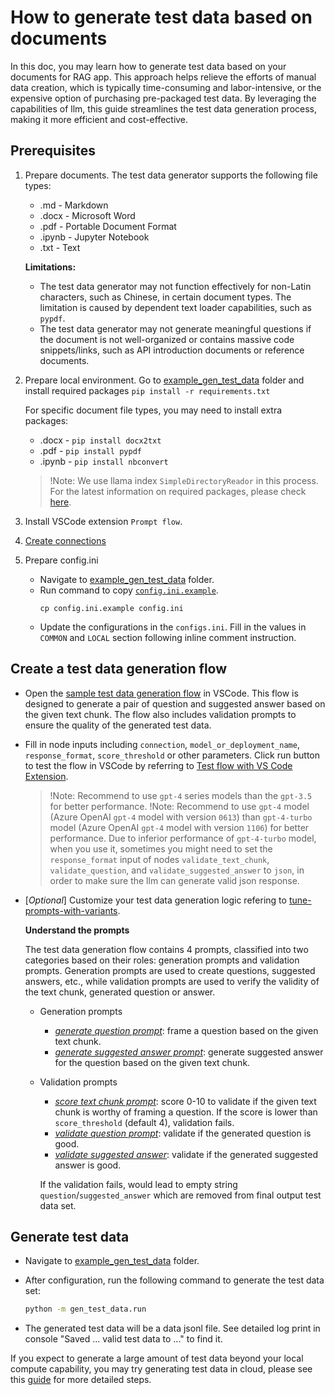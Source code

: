 # How to generate test data based on documents
In this doc, you may learn how to generate test data based on your documents for RAG app.
This approach helps relieve the efforts of manual data creation, which is typically time-consuming and labor-intensive, or the expensive option of purchasing pre-packaged test data.
By leveraging the capabilities of llm, this guide streamlines the test data generation process, making it more efficient and cost-effective.


## Prerequisites

1. Prepare documents. The test data generator supports the following file types:
    - .md - Markdown
    - .docx - Microsoft Word
    - .pdf - Portable Document Format
    - .ipynb - Jupyter Notebook
    - .txt - Text

    **Limitations:**

    - The test data generator may not function effectively for non-Latin characters, such as Chinese, in certain document types. The limitation is caused by dependent text loader capabilities, such as `pypdf`.
    - The test data generator may not generate meaningful questions if the document is not well-organized or contains massive code snippets/links, such as API introduction documents or reference documents.

2. Prepare local environment. Go to [example_gen_test_data](../../examples/gen_test_data) folder and install required packages `pip install -r requirements.txt`
  
    For specific document file types, you may need to install extra packages:
      - .docx - `pip install docx2txt`
      - .pdf - `pip install pypdf`
      - .ipynb - `pip install nbconvert`
      > !Note: We use llama index `SimpleDirectoryReador` in this process. For the latest information on required packages, please check [here](https://docs.llamaindex.ai/en/stable/examples/data_connectors/simple_directory_reader.html).

3. Install VSCode extension `Prompt flow`.

4. [Create connections](https://microsoft.github.io/promptflow/how-to-guides/manage-connections.html#create-a-connection)

5. Prepare config.ini
    - Navigate to [example_gen_test_data](../../examples/gen_test_data) folder.
    - Run command to copy [`config.ini.example`](../../examples/gen_test_data/config.ini.example).
        ```
        cp config.ini.example config.ini
        ```
    - Update the configurations in the `configs.ini`. Fill in the values in `COMMON` and `LOCAL` section following inline comment instruction.


## Create a test data generation flow
  - Open the [sample test data generation flow](../../examples/gen_test_data/gen_test_data/generate_test_data_flow/) in VSCode. This flow is designed to generate a pair of question and suggested answer based on the given text chunk. The flow also includes validation prompts to ensure the quality of the generated test data.
  - Fill in node inputs including `connection`, `model_or_deployment_name`, `response_format`, `score_threshold` or other parameters. Click run button to test the flow in VSCode by referring to [Test flow with VS Code Extension](https://microsoft.github.io/promptflow/how-to-guides/init-and-test-a-flow.html#visual-editor-on-the-vs-code-for-prompt-flow).

    > !Note: Recommend to use `gpt-4` series models than the `gpt-3.5` for better performance.
    > !Note: Recommend to use `gpt-4` model (Azure OpenAI `gpt-4` model with version `0613`) than `gpt-4-turbo` model (Azure OpenAI `gpt-4` model with version `1106`) for better performance. Due to inferior performance of `gpt-4-turbo` model, when you use it, sometimes you might need to set the `response_format` input of nodes `validate_text_chunk`, `validate_question`, and `validate_suggested_answer` to `json`, in order to make sure the llm can generate valid json response.

  - [*Optional*] Customize your test data generation logic refering to [tune-prompts-with-variants](https://microsoft.github.io/promptflow/how-to-guides/tune-prompts-with-variants.html). 

    **Understand the prompts**
    
    The test data generation flow contains 4 prompts, classified into two categories based on their roles: generation prompts and validation prompts. Generation prompts are used to create questions, suggested answers, etc., while validation prompts are used to verify the validity of the text chunk, generated question or answer.
    - Generation prompts
      - [*generate question prompt*](../../examples/gen_test_data/gen_test_data/generate_test_data_flow/generate_question_prompt.jinja2): frame a question based on the given text chunk.
      - [*generate suggested answer prompt*](../../examples/gen_test_data/gen_test_data/generate_test_data_flow/generate_suggested_answer_prompt.jinja2): generate suggested answer for the question based on the given text chunk.
    - Validation prompts
      - [*score text chunk prompt*](../../examples/gen_test_data/gen_test_data/generate_test_data_flow/score_text_chunk_prompt.jinja2): score 0-10 to validate if the given text chunk is worthy of framing a question. If the score is lower than `score_threshold` (default 4), validation fails.
      - [*validate question prompt*](../../examples/gen_test_data/gen_test_data/generate_test_data_flow/validate_question_prompt.jinja2): validate if the generated question is good.
      - [*validate suggested answer*](../../examples/gen_test_data/gen_test_data/generate_test_data_flow/generate_suggested_answer_prompt.jinja2): validate if the generated suggested answer is good.

      If the validation fails, would lead to empty string `question`/`suggested_answer` which are removed from final output test data set.

## Generate test data
- Navigate to [example_gen_test_data](../../examples/gen_test_data_gen) folder.
 
- After configuration, run the following command to generate the test data set:
  ```bash
  python -m gen_test_data.run
  ``` 

- The generated test data will be a data jsonl file. See detailed log print in console "Saved ... valid test data to ..." to find it.

If you expect to generate a large amount of test data beyond your local compute capability, you may try generating test data in cloud, please see this [guide](../cloud/azureai/generate-test-data-cloud.md) for more detailed steps.

